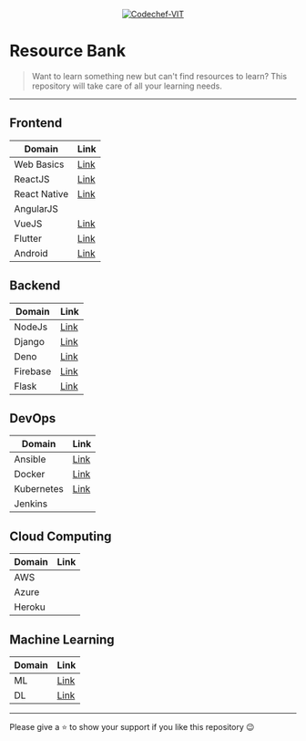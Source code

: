 <p align="center"><a href="https://www.codechefvit.com" target="_blank"><img src="https://s3.amazonaws.com/codechef_shared/sites/all/themes/abessive/logo-3.png" title="CodeChef-VIT" alt="Codechef-VIT"></a>
</p>

# Resource Bank

> <Subtitle>
> Want to learn something new but can't find resources to learn? This repository will take care of all your learning needs.

---

## Frontend

| Domain     | Link                                 |
| ---------- | ------------------------------------ |
| Web Basics | [Link](./Frontend/WEB.md)            |
| ReactJS    | [Link](./Frontend/REACT.md)          |
| React Native| [Link](./Frontend/REACT-NATIVE.md)  |
| AngularJS  |                                      |
| VueJS      | [Link](./Frontend/VUEJS.md)          |
| Flutter    | [Link](./Frontend/FLUTTER.md)        |
| Android    | [Link](./Frontend/ANDROID-STUDIO.md) |

## Backend

| Domain   | Link                          |
| -------- | ----------------------------- |
| NodeJs   | [Link](./Backend/NODEJS.md)   |
| Django   | [Link](./Backend/DJANGO.md)   |
| Deno     | [Link](./Backend/DENO.md)     |
| Firebase | [Link](./Backend/FIREBASE.md) |
| Flask    | [Link](./Backend/FLASK.md)    |

## DevOps

| Domain     | Link                           |
| ---------- | ------------------------------ |
| Ansible    | [Link](./DevOps/ANSIBLE.md)    |
| Docker     | [Link](./DevOps/DOCKER.md)     |
| Kubernetes | [Link](./DevOps/Kubernetes.md) |
| Jenkins    |                                |

## Cloud Computing

| Domain | Link |
| ------ | ---- |
| AWS    |      |
| Azure  |      |
| Heroku |      |

## Machine Learning

| Domain | Link                             |
| ------ | -------------------------------- |
| ML     | [Link](./ML/MACHINE_LEARNING.md) |
| DL     | [Link](./ML/DEEP_LEARNING.md)    |

<hr>

Please give a :star: to show your support if you like this repository :wink:
